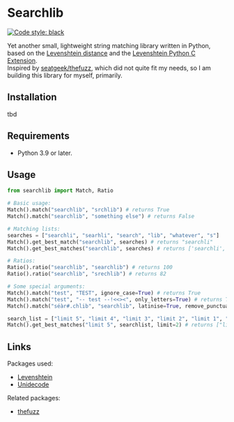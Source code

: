 # Searchlib

[![Code style: black](https://img.shields.io/badge/code%20style-black-000000.svg)](https://github.com/psf/black)


Yet another small, lightweight string matching library written in Python, based on the [Levenshtein distance](https://en.wikipedia.org/wiki/Levenshtein_distance) and the [Levenshtein Python C Extension](https://github.com/maxbachmann/Levenshtein).  
Inspired by [seatgeek/thefuzz](https://github.com/seatgeek/thefuzz), which did not quite fit my needs, so I am building this library for myself, primarily.

## Installation

tbd

## Requirements

- Python 3.9 or later.

## Usage

```python
from searchlib import Match, Ratio

# Basic usage:
Match().match("searchlib", "srchlib") # returns True
Match().match("searchlib", "something else") # returns False

# Matching lists:
searches = ["searchli", "searhli", "search", "lib", "whatever", "s"]
Match().get_best_match("searchlib", searches) # returns "searchli"
Match().get_best_matches("searchlib", searches) # returns ['searchli', 'searhli', 'search']

# Ratios:
Ratio().ratio("searchlib", "searchlib") # returns 100
Ratio().ratio("searchlib", "srechlib") # returns 82

# Some special arguments:
Match().match("test", "TEST", ignore_case=True) # returns True
Match().match("test", "-- test --!<<><", only_letters=True) # returns True
Match().match("séàr#.chlib", "searchlib", latinise=True, remove_punctuation=True) # returns True

search_list = ["limit 5", "limit 4", "limit 3", "limit 2", "limit 1", "limit 0"]
Match().get_best_matches("limit 5", searchlist, limit=2) # returns ["limit 5", "limit 4"]
```

## Links

Packages used:

- [Levenshtein](https://github.com/maxbachmann/Levenshtein)
- [Unidecode](https://github.com/avian2/unidecode)

Related packages:

- [thefuzz](https://github.com/seatgeek/thefuzz)

